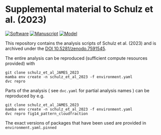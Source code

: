 # Supplemental material to Schulz et al. (2023)
[![Software](https://img.shields.io/badge/Software-10.5281/zenodo.7591545-blue)](https://doi.org/10.5281/zenodo.7591545)
[![Manuscript](https://img.shields.io/badge/Manuscript-10.1029/2023MS003648-blue)](http://dx.doi.org/10.1029/2023MS003648)
[![Model](https://img.shields.io/badge/Model-10.5281/zenodo.7133783-blue)](https://dx.doi.org/10.5281/zenodo.7133783)

This repository contains the analysis scripts of Schulz et al. (2023) and is archived under the [DOI 10.5281/zenodo.7591545](https://doi.org/10.5281/zenodo.7591545).

The entire analysis can be reproduced (sufficient compute resources provided) with

```
git clone schulz_et_al_JAMES_2023
mamba env create -n schulz_et_al_2023 -f environment.yaml
dvc repro
```

Parts of the analysis ( see `dvc.yaml` for partial analysis names ) can be reproduced by e.g.
```
git clone schulz_et_al_JAMES_2023
mamba env create -n schulz_et_al_2023 -f environment.yaml
dvc repro fig14_pattern_cloudfraction
```

The exact versions of packages that have been used are provided in `environment.yaml.pinned`
